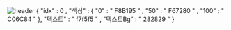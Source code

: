 <!--
**AidenLee0408/AidenLee0408** is a ✨ _special_ ✨ repository because its `README.md` (this file) appears on your GitHub profile.

Here are some ideas to get you started:

- 🔭 I’m currently working on ...
- 🌱 I’m currently learning ...
- 👯 I’m looking to collaborate on ...
- 🤔 I’m looking for help with ...
- 💬 Ask me about ...
- 📫 How to reach me: ...
- 😄 Pronouns: ...
- ⚡ Fun fact: ...
-->

![header](https://capsule-render.vercel.app/api?type=waving&color=gradient&height=400&section=header&text=AidenLee의%블로&animation=twinkling&fontsize=100)
{
        "idx" : 0 ,
        "색상" : {
            "0" : " F8B195 " ,
            "50" : " F67280 " ,
            "100" : " C06C84 "
        },
        "텍스트" : " f7f5f5 " ,
        "텍스트Bg" : " 282829 "
    }
